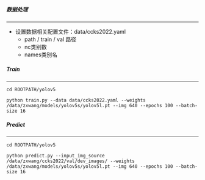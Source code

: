 ##### 数据处理

---

- 设置数据相关配置文件：data/ccks2022.yaml
  - path / train / val 路径
  - nc类别数
  - names类别名



##### Train

---

```shell
cd ROOTPATH/yolov5

python train.py --data data/ccks2022.yaml --weights /data/zxwang/models/yolov5s/yolov5l.pt --img 640 --epochs 100 --batch-size 16
```



##### Predict

---

```shell
cd ROOTPATH/yolov5

python predict.py --input_img_source /data/zxwang/ccks2022/val/dev_images/ --weights /data/zxwang/models/yolov5s/yolov5l.pt --img 640 --epochs 100 --batch-size 16
```

